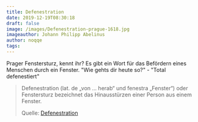 ```yaml
---
title: Defenestration
date: 2019-12-19T08:30:18
draft: false
image: /images/Defenestration-prague-1618.jpg
imageauthor: Johann Philipp Abelinus
author: noqqe
tags:
---
```


Prager Fenstersturz, kennt ihr? Es gibt ein Wort für das Befördern eines
Menschen durch ein Fenster. "Wie gehts dir heute so?" - "Total defenestiert"

> Defenestration (lat. de „von … herab“ und fenestra „Fenster“) oder
> Fenstersturz bezeichnet das Hinausstürzen einer Person aus einem Fenster.
>
> Quelle: [Defenestration](https://de.m.wikipedia.org/wiki/Defenestration)
